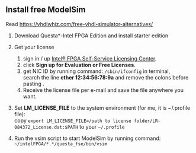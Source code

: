 ## Install free ModelSim  
Read https://vhdlwhiz.com/free-vhdl-simulator-alternatives/  


1. Download Questa*-Intel FPGA Edition and install starter edition  


2. Get your license    
   1. sign in / up [Intel® FPGA Self-Service Licensing Center](https://fpgasupport.intel.com/Licensing/license/index.html).  
   2. click **Sign up for Evaluation or Free Licenses**.  
   3. get NIC ID by running command: `/sbin/ifconfig` in terminal,  
    search the line **ether 12:34:56:78:9a** and remove the colons before pasting .
   5. Receive the license file per e-mail and save the file anywhere you want.


3. Set **LM_LICENSE_FILE** to the system environment (for me, it is ~/.profile file):   
   copy `export LM_LICENSE_FILE=/path to license folder/LR-084372_License.dat:$PATH` to your `~/.profile`


4. Run the vsim script to start ModelSim by running command:
    `~/intelFPGA/*.*/questa_fse/bin/vsim`
